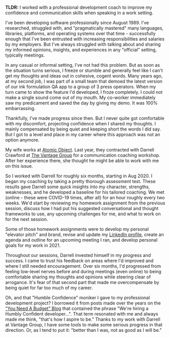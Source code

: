 <!--
.. title: My “Humble Confidence” Project with Vantage Group
.. slug: my-humble-confidence-project-with-vantage-group
.. date: 2021-04-02 11:22:18 UTC-04:00
.. tags: confidence
.. category: professionaldev
.. link:
.. description:
.. type: text
.. nocomments: True
-->

**TLDR:** I worked with a professional development coach to improve my confidence and communication skills when speaking in a work setting.

I've been developing software professionally since August 1989. I've researched, struggled with, and "pragmatically mastered" many languages, libraries, platforms, and operating systems over that time - successfully enough that I've been entrusted with increasing responsibilities and salaries by my employers. But I've always struggled with talking about and sharing my informed opinions, insights, and experiences in any "official" setting, typically meetings.

<!-- TEASER_END -->

In any casual or informal setting, I've not had this problem. But as soon as the situation turns serious, I freeze or stumble and generally feel like I can't get my thoughts and ideas out in cohesive, cogent words. Many years ago, at my second job, I was part of a small team that demoed the latest version of our ink formulation QA app to a group of 3 press operators. When my turn came to show the feature I'd developed, I froze completely. I could not make a single sound come out of my mouth. My co-worker immediately saw my predicament and saved the day by giving my demo. It was 100% embarrassing.

Thankfully, I've made progress since then. But I never quite got comfortable with my discomfort, projecting confidence when I shared my thoughts. I mainly compensated by being quiet and keeping short the words I did say. But I got to a level and place in my career where this approach was not an option anymore.

My wife works at [Atomic Object](https://www.atomicobject.com). Last year, they contracted with Darrell Crawford at [The Vantage Group](https://vantagegroupinc.com/) for a communication coaching workshop. After her experience there, she thought he might be able to work with me on this issue.

So I worked with Darrell for roughly six months, starting in Aug 2020. I began my coaching by taking a pretty thorough assessment test. These results gave Darrell some quick insights into my character, strengths, weaknesses, and he developed a baseline for his tailored coaching. We met (online - these were COVID-19 times, after all) for an hour roughly every two weeks. We'd start by reviewing my homework assignment from the previous session, discuss how I had put his suggested conversational and thought frameworks to use, any upcoming challenges for me, and what to work on for the next session.

Some of those homework assignments were to develop my personal "elevator pitch" and brand, revise and update my [LinkedIn profile](https://www.linkedin.com/in/patrick-burrell-software/), create an agenda and outline for an upcoming meeting I ran, and develop personal goals for my work in 2021.

Throughout our sessions, Darrell invested himself in my progress and success. I came to trust his feedback on areas where I'd improved and where I still needed encouragement. Over six months, I'd progressed from feeling low-level nerves before and during meetings (even online) to being comfortable sharing my thoughts and opinions while steering clear of arrogance. It's fear of that second part that made me overcompensate by being quiet for far too much of my career.

Oh, and that "Humble Confidence" moniker I gave to my professional development project? I borrowed it from posts made over the years on the ["You Need A Budget" Blog](https://www.youneedabudget.com/blog/) that contained the phrase "We're hiring a Humbly Confident developer...". That term resonated with me and always made me think, "that's how I aspire to be." Thanks to my work with Darrell at Vantage Group, I have some tools to make some serious progress in that direction. Or, as I tend to put it: "better than I was, not as good as I will be."
